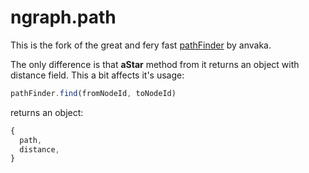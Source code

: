   # ngraph.path

This is the fork of the great and fery fast [pathFinder](https://github.com/anvaka/ngraph.path) by anvaka.

The only difference is that **aStar** method from it returns an object with distance field.
This a bit affects it's usage:
``` js
pathFinder.find(fromNodeId, toNodeId)
```
returns an object:
``` js
{
  path,
  distance,
}
```
